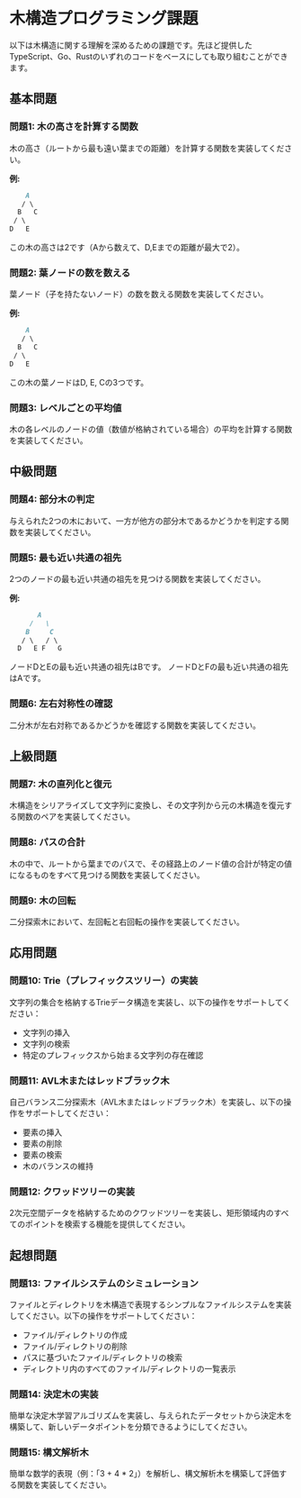 # 木構造プログラミング課題

以下は木構造に関する理解を深めるための課題です。先ほど提供したTypeScript、Go、Rustのいずれのコードをベースにしても取り組むことができます。

## 基本問題

### 問題1: 木の高さを計算する関数

木の高さ（ルートから最も遠い葉までの距離）を計算する関数を実装してください。

**例:**

```md
    A
   / \
  B   C
 / \
D   E
```

この木の高さは2です（Aから数えて、D,Eまでの距離が最大で2）。

### 問題2: 葉ノードの数を数える

葉ノード（子を持たないノード）の数を数える関数を実装してください。

**例:**

```md
    A
   / \
  B   C
 / \
D   E
```

この木の葉ノードはD, E, Cの3つです。

### 問題3: レベルごとの平均値

木の各レベルのノードの値（数値が格納されている場合）の平均を計算する関数を実装してください。

## 中級問題

### 問題4: 部分木の判定

与えられた2つの木において、一方が他方の部分木であるかどうかを判定する関数を実装してください。

### 問題5: 最も近い共通の祖先

2つのノードの最も近い共通の祖先を見つける関数を実装してください。

**例:**

```md
       A
     /   \
    B     C
   / \   / \
  D   E F   G
```

ノードDとEの最も近い共通の祖先はBです。
ノードDとFの最も近い共通の祖先はAです。

### 問題6: 左右対称性の確認

二分木が左右対称であるかどうかを確認する関数を実装してください。

## 上級問題

### 問題7: 木の直列化と復元

木構造をシリアライズして文字列に変換し、その文字列から元の木構造を復元する関数のペアを実装してください。

### 問題8: パスの合計

木の中で、ルートから葉までのパスで、その経路上のノード値の合計が特定の値になるものをすべて見つける関数を実装してください。

### 問題9: 木の回転

二分探索木において、左回転と右回転の操作を実装してください。

## 応用問題

### 問題10: Trie（プレフィックスツリー）の実装

文字列の集合を格納するTrieデータ構造を実装し、以下の操作をサポートしてください：

- 文字列の挿入
- 文字列の検索
- 特定のプレフィックスから始まる文字列の存在確認

### 問題11: AVL木またはレッドブラック木

自己バランス二分探索木（AVL木またはレッドブラック木）を実装し、以下の操作をサポートしてください：

- 要素の挿入
- 要素の削除
- 要素の検索
- 木のバランスの維持

### 問題12: クワッドツリーの実装

2次元空間データを格納するためのクワッドツリーを実装し、矩形領域内のすべてのポイントを検索する機能を提供してください。

## 起想問題

### 問題13: ファイルシステムのシミュレーション

ファイルとディレクトリを木構造で表現するシンプルなファイルシステムを実装してください。以下の操作をサポートしてください：

- ファイル/ディレクトリの作成
- ファイル/ディレクトリの削除
- パスに基づいたファイル/ディレクトリの検索
- ディレクトリ内のすべてのファイル/ディレクトリの一覧表示

### 問題14: 決定木の実装

簡単な決定木学習アルゴリズムを実装し、与えられたデータセットから決定木を構築して、新しいデータポイントを分類できるようにしてください。

### 問題15: 構文解析木

簡単な数学的表現（例：「3 + 4 * 2」）を解析し、構文解析木を構築して評価する関数を実装してください。
